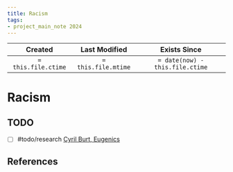 ```yaml
---
title: Racism
tags:
- project_main_note 2024
---
```

|     Created      |  Last Modified   |       Exists Since        |
|:----------------:|:----------------:|:----------------:|
| `= this.file.ctime` | `= this.file.mtime` | `= date(now) - this.file.ctime`|

# Racism

## TODO
- [ ] #todo/research [Cyril Burt, Eugenics](https://www.genome.gov/about-genomics/educational-resources/timelines/eugenics)

## References
